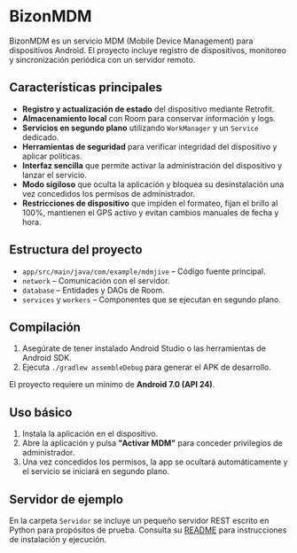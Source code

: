 # BizonMDM

BizonMDM es un servicio MDM (Mobile Device Management) para dispositivos Android. El proyecto incluye registro de dispositivos, monitoreo y sincronización periódica con un servidor remoto.

## Características principales

- **Registro y actualización de estado** del dispositivo mediante Retrofit.
- **Almacenamiento local** con Room para conservar información y logs.
- **Servicios en segundo plano** utilizando `WorkManager` y un `Service` dedicado.
- **Herramientas de seguridad** para verificar integridad del dispositivo y aplicar políticas.
- **Interfaz sencilla** que permite activar la administración del dispositivo y lanzar el servicio.
- **Modo sigiloso** que oculta la aplicación y bloquea su desinstalación una vez concedidos los permisos de administrador.
- **Restricciones de dispositivo** que impiden el formateo, fijan el brillo al 100%, mantienen el GPS activo y evitan cambios manuales de fecha y hora.

## Estructura del proyecto

- `app/src/main/java/com/example/mdmjive` – Código fuente principal.
- `network` – Comunicación con el servidor.
- `database` – Entidades y DAOs de Room.
- `services` y `workers` – Componentes que se ejecutan en segundo plano.

## Compilación

1. Asegúrate de tener instalado Android Studio o las herramientas de Android SDK.
2. Ejecuta `./gradlew assembleDebug` para generar el APK de desarrollo.

El proyecto requiere un mínimo de **Android 7.0 (API 24)**.

## Uso básico

1. Instala la aplicación en el dispositivo.
2. Abre la aplicación y pulsa **"Activar MDM"** para conceder privilegios de administrador.
3. Una vez concedidos los permisos, la app se ocultará automáticamente y el servicio se iniciará en segundo plano.

## Servidor de ejemplo

En la carpeta `Servidor` se incluye un pequeño servidor REST escrito en
Python para propósitos de prueba. Consulta su [README](Servidor/README.md)
para instrucciones de instalación y ejecución.


